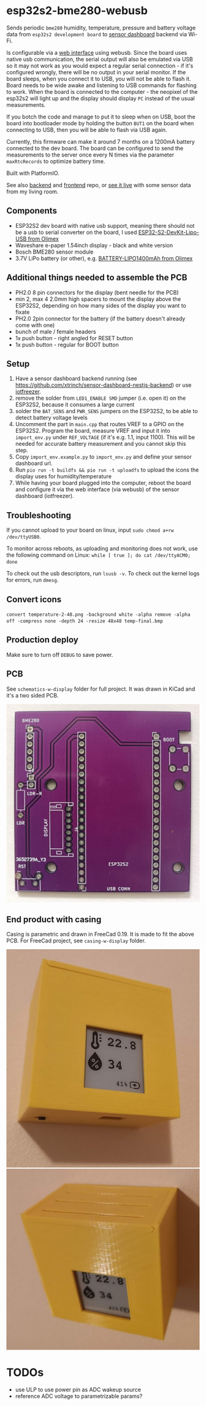 # esp32s2-bme280-webusb

Sends periodic `bme280` humidity, temperature, pressure and battery voltage data from `esp32s2 development board` to [sensor dashboard](http://iotfreezer.com) backend via Wi-Fi. 

Is configurable via a [web interface](http://iotfreezer.com/) using webusb. Since the board uses native usb communication, the serial output will also be emulated via USB so it may not work as you would expect a regular serial connection - if it's configured wrongly, there will be no output in your serial monitor. If the board sleeps, when you connect it to USB, you will not be able to flash it. Board needs to be wide awake and listening to USB commands for flashing to work. When the board is connected to the computer - the neopixel of the esp32s2 will light up and the display should display `PC` instead of the usual measurements.

If you botch the code and manage to put it to sleep when on USB, boot the board into bootloader mode by holding the button `BUT1` on the board when connecting to USB, then you will be able to flash via USB again.

Currently, this firmware can make it around 7 months on a 1200mA battery connected to the dev board. The board can be configured to send the measurements to the server once every N times via the parameter `maxRtcRecords` to optimize battery time.

Built with PlatformIO.

See also [backend](https://github.com/xtrinch/sensor-dashboard-nestjs-backend) and [frontend](https://github.com/xtrinch/sensor-dashboard-react-frontend) repo, or [see it live](http://iotfreezer.com/) with some sensor data from my living room.


## Components
- ESP32S2 dev board with native usb support, meaning there should not be a usb to serial converter on the board, I used [ESP32-S2-DevKit-Lipo-USB from Olimex](https://www.olimex.com/Products/IoT/ESP32-S2/ESP32-S2-DevKit-Lipo-USB/open-source-hardware)
- Waveshare e-paper 1.54inch display - black and white version
- Bosch BME280 sensor module
- 3.7V LiPo battery (or other), e.g. [BATTERY-LIPO1400mAh from Olimex](https://www.olimex.com/Products/Power/BATTERY-LIPO1400mAh/)

## Additional things needed to assemble the PCB
- PH2.0 8 pin connectors for the display (bent needle for the PCB)
- min 2, max 4 2.0mm high spacers to mount the display above the ESP32S2, depending on how many sides of the display you want to fixate
- PH2.0 2pin connector for the battery (if the battery doesn't already come with one)
- bunch of male / female headers
- 1x push button - right angled for RESET button
- 1x push button - regular for BOOT button

## Setup

1. Have a sensor dashboard backend running (see https://github.com/xtrinch/sensor-dashboard-nestjs-backend) or use [iotfreezer](http://iotfreezer.com/).
2. remove the solder from `LED1_ENABLE SMD` jumper (i.e. open it) on the ESP32S2, because it consumes a large current 
3. solder the `BAT_SENS` and `PWR_SENS` jumpers on the ESP32S2, to be able to detect battery voltage levels
4. Uncomment the part in `main.cpp` that routes VREF to a GPIO on the ESP32S2. Program the board, measure VREF and input it into `import_env.py` under `REF_VOLTAGE` (if it's e.g. 1.1, input 1100). This will be needed for accurate battery measurement and you cannot skip this step.
5. Copy `import_env.example.py` to `import_env.py` and define your sensor dashboard url.
6. Run `pio run -t buildfs && pio run -t uploadfs` to upload the icons the display uses for humidity/temperature
7. While having your board plugged into the computer, reboot the board and configure it via the web interface (via webusb) of the sensor dashboard (iotfreezer).

## Troubleshooting

If you cannot upload to your board on linux, input `sudo chmod a+rw /dev/ttyUSB0`.

To monitor across reboots, as uploading and monitoring does not work, use the following command on Linux:
`while [ true ]; do cat /dev/ttyACM0; done`
 
To check out the usb descriptors, run `lsusb -v`. To check out the kernel logs for errors, run `dmesg`.
## Convert icons

 `convert temperature-2-48.png -background white -alpha remove -alpha off -compress none -depth 24 -resize 48x48 temp-final.bmp`


## Production deploy

Make sure to turn off `DEBUG` to save power.

## PCB

See `schematics-w-display` folder for full project. It was drawn in KiCad and it's a two sided PCB.

![Image of Yaktocat](https://github.com/xtrinch/esp32s2-bme280-webusb/blob/master/images/pcb.jpg)

## End product with casing

Casing is parametric and drawn in FreeCad 0.19. It is made to fit the above PCB. For FreeCad project, see `casing-w-display` folder.

![Image of Yaktocat](https://github.com/xtrinch/esp32s2-bme280-webusb/blob/master/images/casing1.jpg)
![Image of Yaktocat](https://github.com/xtrinch/esp32s2-bme280-webusb/blob/master/images/casing2.jpg)

# TODOs
- use ULP to use power pin as ADC wakeup source
- reference ADC voltage to parametrizable params?